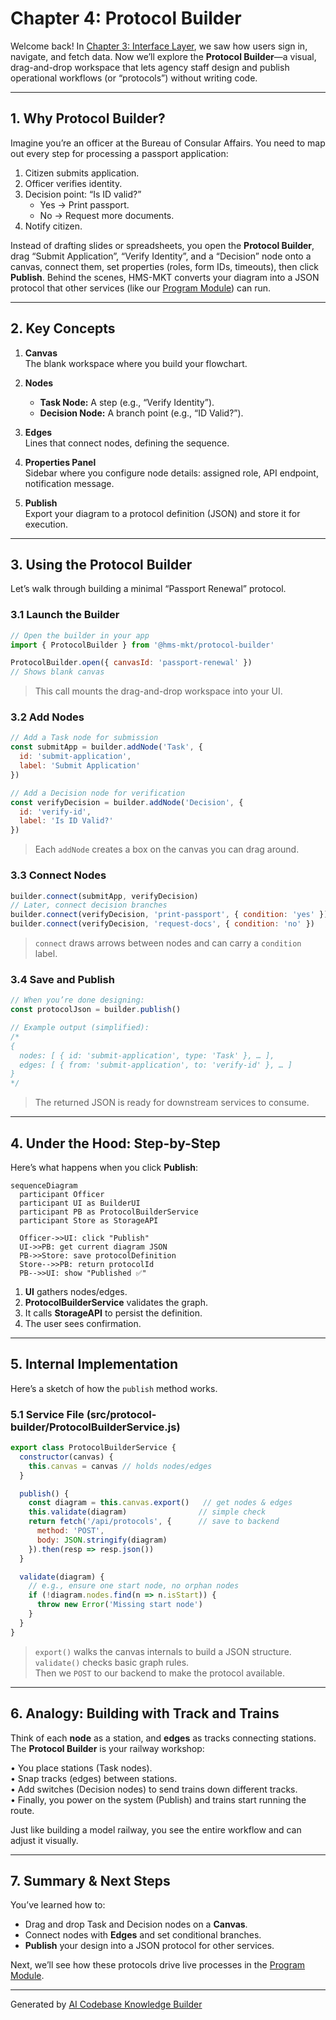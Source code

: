 # Chapter 4: Protocol Builder

Welcome back! In [Chapter 3: Interface Layer](03_interface_layer_.md), we saw how users sign in, navigate, and fetch data. Now we’ll explore the **Protocol Builder**—a visual, drag-and-drop workspace that lets agency staff design and publish operational workflows (or “protocols”) without writing code.

---

## 1. Why Protocol Builder?

Imagine you’re an officer at the Bureau of Consular Affairs. You need to map out every step for processing a passport application:

  1. Citizen submits application.  
  2. Officer verifies identity.  
  3. Decision point: “Is ID valid?”  
     - Yes → Print passport.  
     - No → Request more documents.  
  4. Notify citizen.

Instead of drafting slides or spreadsheets, you open the **Protocol Builder**, drag “Submit Application”, “Verify Identity”, and a “Decision” node onto a canvas, connect them, set properties (roles, form IDs, timeouts), then click **Publish**. Behind the scenes, HMS-MKT converts your diagram into a JSON protocol that other services (like our [Program Module](05_program_module_.md)) can run.

---

## 2. Key Concepts

1. **Canvas**  
   The blank workspace where you build your flowchart.  

2. **Nodes**  
   - **Task Node:** A step (e.g., “Verify Identity”).  
   - **Decision Node:** A branch point (e.g., “ID Valid?”).  

3. **Edges**  
   Lines that connect nodes, defining the sequence.

4. **Properties Panel**  
   Sidebar where you configure node details: assigned role, API endpoint, notification message.

5. **Publish**  
   Export your diagram to a protocol definition (JSON) and store it for execution.

---

## 3. Using the Protocol Builder

Let’s walk through building a minimal “Passport Renewal” protocol.

### 3.1 Launch the Builder

```js
// Open the builder in your app
import { ProtocolBuilder } from '@hms-mkt/protocol-builder'

ProtocolBuilder.open({ canvasId: 'passport-renewal' })
// Shows blank canvas
```

> This call mounts the drag-and-drop workspace into your UI.

### 3.2 Add Nodes

```js
// Add a Task node for submission
const submitApp = builder.addNode('Task', {
  id: 'submit-application',
  label: 'Submit Application'
})

// Add a Decision node for verification
const verifyDecision = builder.addNode('Decision', {
  id: 'verify-id',
  label: 'Is ID Valid?'
})
```

> Each `addNode` creates a box on the canvas you can drag around.

### 3.3 Connect Nodes

```js
builder.connect(submitApp, verifyDecision)
// Later, connect decision branches
builder.connect(verifyDecision, 'print-passport', { condition: 'yes' })
builder.connect(verifyDecision, 'request-docs', { condition: 'no' })
```

> `connect` draws arrows between nodes and can carry a `condition` label.

### 3.4 Save and Publish

```js
// When you’re done designing:
const protocolJson = builder.publish()

// Example output (simplified):
/*
{
  nodes: [ { id: 'submit-application', type: 'Task' }, … ],
  edges: [ { from: 'submit-application', to: 'verify-id' }, … ]
}
*/
```

> The returned JSON is ready for downstream services to consume.

---

## 4. Under the Hood: Step-by-Step

Here’s what happens when you click **Publish**:

```mermaid
sequenceDiagram
  participant Officer
  participant UI as BuilderUI
  participant PB as ProtocolBuilderService
  participant Store as StorageAPI

  Officer->>UI: click "Publish"
  UI->>PB: get current diagram JSON
  PB->>Store: save protocolDefinition
  Store-->>PB: return protocolId
  PB-->>UI: show "Published ✅"
```

1. **UI** gathers nodes/edges.  
2. **ProtocolBuilderService** validates the graph.  
3. It calls **StorageAPI** to persist the definition.  
4. The user sees confirmation.

---

## 5. Internal Implementation

Here’s a sketch of how the `publish` method works.

### 5.1 Service File (src/protocol-builder/ProtocolBuilderService.js)

```js
export class ProtocolBuilderService {
  constructor(canvas) {
    this.canvas = canvas // holds nodes/edges
  }

  publish() {
    const diagram = this.canvas.export()   // get nodes & edges
    this.validate(diagram)                // simple check
    return fetch('/api/protocols', {      // save to backend
      method: 'POST',
      body: JSON.stringify(diagram)
    }).then(resp => resp.json())
  }

  validate(diagram) {
    // e.g., ensure one start node, no orphan nodes
    if (!diagram.nodes.find(n => n.isStart)) {
      throw new Error('Missing start node')
    }
  }
}
```

> `export()` walks the canvas internals to build a JSON structure.  
> `validate()` checks basic graph rules.  
> Then we `POST` to our backend to make the protocol available.

---

## 6. Analogy: Building with Track and Trains

Think of each **node** as a station, and **edges** as tracks connecting stations. The **Protocol Builder** is your railway workshop:

  • You place stations (Task nodes).  
  • Snap tracks (edges) between stations.  
  • Add switches (Decision nodes) to send trains down different tracks.  
  • Finally, you power on the system (Publish) and trains start running the route.

Just like building a model railway, you see the entire workflow and can adjust it visually.

---

## 7. Summary & Next Steps

You’ve learned how to:

  - Drag and drop Task and Decision nodes on a **Canvas**.  
  - Connect nodes with **Edges** and set conditional branches.  
  - **Publish** your design into a JSON protocol for other services.

Next, we’ll see how these protocols drive live processes in the [Program Module](05_program_module_.md).

---

Generated by [AI Codebase Knowledge Builder](https://github.com/The-Pocket/Tutorial-Codebase-Knowledge)